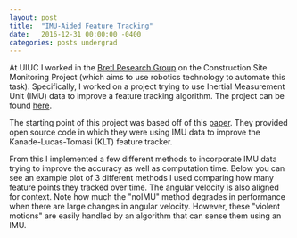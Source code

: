 ```yaml
---
layout: post
title:  "IMU-Aided Feature Tracking"
date:   2016-12-31 00:00:00 -0400
categories: posts undergrad
---
```


At UIUC I worked in the [Bretl Research Group](http://bretl.csl.illinois.edu/) on the Construction Site Monitoring Project (which aims to use robotics technology to automate this task). Specifically, I worked on a project trying to use Inertial Measurement Unit (IMU) data to improve a feature tracking algorithm. The project can be found [here](https://github.com/jomnipotent17/IMUTrack).

The starting point of this project was based off of this [paper](http://www.cs.cmu.edu/~myung/IMU_KLT/). They provided open source code in which they were using IMU data to improve the Kanade-Lucas-Tomasi (KLT) feature tracker.

From this I implemented a few different methods to incorporate IMU data trying to improve the accuracy as well as computation time. Below you can see an example plot of 3 different methods I used comparing how many feature points they tracked over time. The angular velocity is also aligned for context. Note how much the "noIMU" method degrades in performance when there are large changes in angular velocity. However, these "violent motions" are easily handled by an algorithm that can sense them using an IMU.

